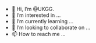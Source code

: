 - 👋 Hi, I’m @UKGG. 
- 👀 I’m interested in ...
- 🌱 I’m currently learning ...
- 💞️ I’m looking to collaborate on ...
- 📫 How to reach me ...

<!---
UKGG/UKGG is a ✨ special ✨ repository because its `README.md` (this file) appears on your GitHub profile.
You can click the Preview link to take a look at your changes.
--->
